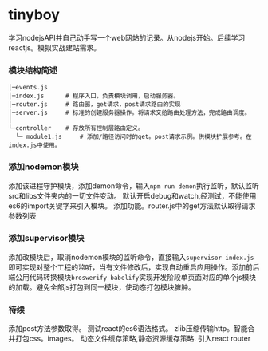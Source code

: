 # tinyboy
学习nodejsAPI并自己动手写一个web网站的记录。从nodejs开始。后续学习reactjs。模拟实战建站需求。
### 模块结构简述
~~~
│─events.js		
│─index.js		# 程序入口，负责模块调用，启动服务器。
│─router.js		# 路由器，get请求，post请求路由的实现
│─server.js		# 标准的创建服务器操作。将请求交给路由处理方法，完成路由调度。
│  
└─controller	# 存放所有控制层路由定义。
  └─ module1.js		# 添加/路径访问时的get。post请求示例。供模块扩展参考。在index.js中使用。
~~~
### 添加nodemon模块
添加该进程守护模块，添加demon命令，输入`npm run demon`执行监听，默认监听src和libs文件夹内的一切文件变动。
默认开启debug和watch,经测试，不能使用es6的import关键字来引入模块。
添加功能。router.js中的get方法默认取得请求参数列表
### 添加supervisor模块
添加改模块后，取消nodemon模块的监听命令，直接输入`supervisor index.js`即可实现对整个工程的监听，当有文件修改后，实现自动重启应用操作。添加前后端公用代码转换模块`broswerify babelify`实现开发阶段单页面对应的单个js模块的加载。避免全部js打包到同一模块，使动态打包模块臃肿。 
### 待续
添加post方法参数取得。
测试react的es6语法格式。
zlib压缩传输http。智能合并打包css。images。
动态文件缓存策略,静态资源缓存策略.
引入react router
